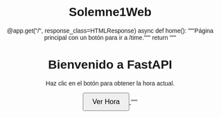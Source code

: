 # Solemne1Web



@app.get("/", response_class=HTMLResponse)
async def home():
    """Página principal con un botón para ir a /time."""
    return """
    <html>
        <head>
            <title>FastAPI Time Service</title>
        </head>
        <body style="text-align: center; font-family: Arial, sans-serif;">
            <h1>Bienvenido a FastAPI</h1>
            <p>Haz clic en el botón para obtener la hora actual.</p>
            <a href="/time">
                <button style="padding: 10px 20px; font-size: 16px; cursor: pointer;">Ver Hora</button>
            </a>
        </body>
    </html>
    """
